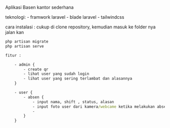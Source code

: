 Aplikasi Basen kantor sederhana

teknologi:
    - framwork laravel
    - blade laravel
    - tailwindcss

cara instalasi : cukup di clone repository, kemudian masuk ke folder nya jalan kan
<br/>
```cmd
php artisan migrate 
php artisan serve

fitur :

    - admin {
        - create qr
        - lihat user yang sudah login
        - lihat user yang sering terlambat dan alasannya
    }

    - user {
        - absen {
            - input nama, shift , status, alasan
            - input foto user dari kamera/webcame ketika melakukan absen
            -
        }
    }